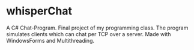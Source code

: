 # whisperChat
A C# Chat-Program. Final project of my programming class. The program simulates clients which can chat per TCP over a server. Made with WindowsForms and Multithreading.
